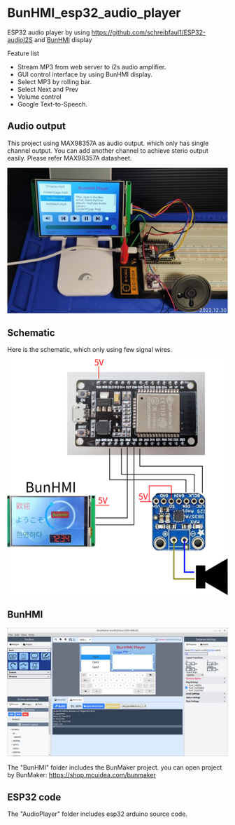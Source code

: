 # BunHMI_esp32_audio_player
ESP32 audio player by using https://github.com/schreibfaul1/ESP32-audioI2S and [BunHMI](https://shop.mcuidea.com/) display

Feature list
* Stream MP3 from web server to i2s audio amplifier.
* GUI control interface by using BunHMI display.
* Select MP3 by rolling bar.
* Select Next and Prev
* Volume control
* Google Text-to-Speech.

## Audio output
This project using MAX98357A as audio output. which only has single channel output. You can add another channel to achieve sterio output easily. Please refer MAX98357A datasheet.

![Audio Player](images/Player.jpg)

## Schematic
Here is the schematic, which only using few signal wires.

![Schematic](images/schematic.png)

## BunHMI
![BunMaker](images/BunMaker.png)

The "BunHMI" folder includes the BunMaker project. you can open project by BunMaker: https://shop.mcuidea.com/bunmaker

## ESP32 code
 The "AudioPlayer" folder includes esp32 arduino source code.


